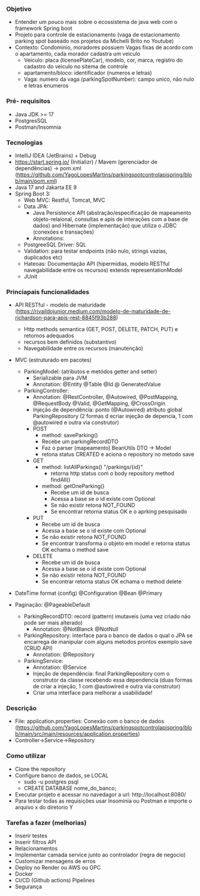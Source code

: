 ### Objetivo
 - Entender um pouco mais sobre o ecossistema de java web com o framework Spring boot
 - Projeto para controle de estacionamento (vaga de estacionamento parking spot baseado nos projetos da Michelli Brito no Youtube)
 - Contexto: Condominio, moradores possuem Vagas fixas de acordo com o apartamento, cada morador cadastra um veiculo
   - Veiculo: placa (licensePlateCar), modelo, cor, marca, registro do cadastro do veiculo no sitema de controle
   - apartamento/bloco: identificador (numeros e letras)
   - Vaga: numero da vaga (parkingSpotNumber): campo unico, não nulo e letras enumeros

### Pré- requisitos
 - Java JDK >= 17
 - PostgresSQL
 - Postman/Insomnia

### Tecnologias
- IntelliJ IDEA (JetBrains) + Debug
- https://start.spring.io/ (Initializr) / Mavem (gerenciador de dependências) -> pom.xml (https://github.com/YagoLopesMartins/parkingspotcontrolapispring/blob/main/pom.xml)
- Java 17 and Jakarta EE 9
- Spring Boot 3:
  - Web MVC: Restful, Tomcat, MVC
  - Data JPA:
    - Java Persistence API (abstração/especificação de mapeamento objeto-relaional, consultas e apis de interações com a base de dados) and Hibernate (implementação) que utiliza o JDBC (conexões e transações)
    - Annotations: 
  - PostgreeSQL Driver: SQL
  - Validation: para testar endpoints (não nulo, strings vazias, duplicados etc)
  - Hateoas: Documentação API (hipermidias, modelo RESTful navegabilidade entre os recursos) extends representationModel
  - JUnit

### Princiapais funcionalidades
- API RESTful - modelo de maturidade (https://rivaildojunior.medium.com/modelo-de-maturidade-de-richardson-para-apis-rest-8845f93b288)
  - Http methods semantica (GET, POST, DELETE, PATCH, PUT) e retornos adequados
  - recursos bem definidos (substantivo)
  - Navegabilidade entre os recursos (manutenção)
- MVC (estruturado em pacotes)
  - ParkingModel: (atributos e metódos getter and setter)
    - Serializable para JVM
    - Annotation: @Entity @Table @Id @ GeneratedValue
  - ParkingController:
    - Annotation: @RestController,  @Autowired, @PostMapping, @RequestBody @Valid, @GetMapping, @CrossOrigin
    - Injeção de dependência: ponto (@Autowired) atributo global ParkingRepository  (2 formas d ecriar injeção de depencia, 1 com @autowired e outra via construtor)
    - POST
      - method: saveParking()
      - Recebe um parkingRecordDTO
      - Faz o parser (mapeamento) BeanUtils DTO -> Model
      - retona status CREATED e aciona o repository no metodo save
    - GET
      - method: listAllParkings() "/parkings/{id}"
        - retorna http status com o body repository method findAll()
      - method: getOneParking()
        - Recebe um id de busca
        - Acessa a base se o id existe com Optional
        - Se não existir retona NOT_FOUND
        - Se encontrar retorna status OK e o aprking pesquisado
    - PUT
        - Recebe um id de busca
        - Acessa a base se o id existe com Optional
        - Se não existir retona NOT_FOUND
        - Se encontrar transforma o objeto em model e retorna status OK echama o method save
    - DELETE
        - Recebe um id de busca
        - Acessa a base se o id existe com Optional
        - Se não existir retona NOT_FOUND
        - Se encontrar retorna status OK echama o method delete  
- DateTime format (config) @Configuration @Bean @Primary
- Paginação: @PageableDefault
      
  - ParkingRecordDTO: record (pattern) imutaveis (uma vez criado não pode ser mais alterado)
    - Annotation: @NotBlanck @NotNull
  - ParkingRepository: interface para o banco de dados o qual o JPA se encarrega de manipular com alguns metodos prontos exemplo save (CRUD API)
    - Annotation: @Repository
  - ParkingService: 
    - Annotation: @Service
    - Injeção de dependência:  final ParkingRepository  com o construtor da classe recebendo essa dependencia (duas formas de criar a injeção, 1 com @autowired e outra via construtor)
    - Criar uma interface para melhorar a usabilidade!

### Descrição
- File: application.properties: Conexão com o banco de dados (https://github.com/YagoLopesMartins/parkingspotcontrolapispring/blob/main/src/main/resources/application.properties)
- Controller->Service->Repository

### Como utilizar
- Clone the repository
- Configure banco de dados, se LOCAL
  - sudo -u postgres psql
  - CREATE DATABASE nome_do_banco;
- Executar projeto e acessar no navedagor a url: http://localhost:8080/
- Para testar todas as requisições usar Insominia ou Postman e importe o arquivo x do diretorio Y
 

### Tarefas a fazer (melhorias)
- Inserir testes
- Inserir filtros API
- Relacionamentos
- Implementar camada service junto ao controlador (regra de negocio)
- Customizar mensagens de erros
- Deploy no Render ou AWS ou GPC
- Docker
- CI/CD (Github actions) Pipelines
- Segurança
